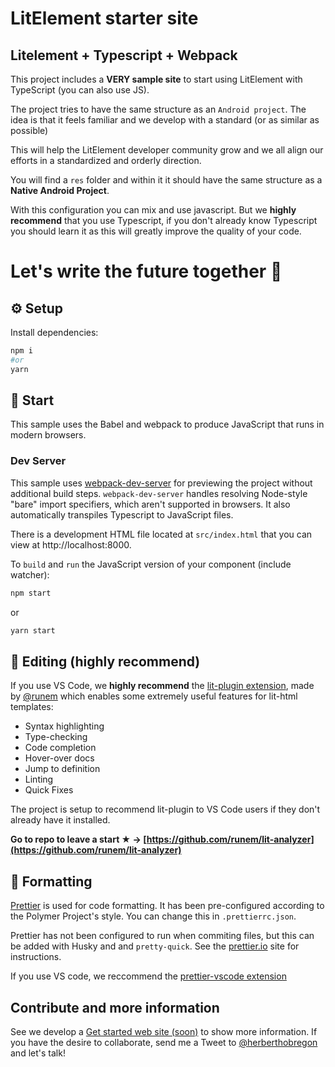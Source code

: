 # LitElement starter site
## Litelement + Typescript + Webpack 
This project includes a **VERY sample site** to start using LitElement with TypeScript (you can also use JS).

The project tries to have the same structure as an `Android project`. The idea is that it feels familiar and we develop with a standard (or as similar as possible)

This will help the LitElement developer community grow and we all align our efforts in a standardized and orderly direction. 

You will find a `res` folder and within it it should have the same structure as a **Native Android Project**.

With this configuration you can mix and use javascript. But we **highly recommend** that you use Typescript, if you don't already know Typescript you should learn it as this will greatly improve the quality of your code.

# Let's write the future together 🚀
## ⚙ Setup

Install dependencies:

```bash
npm i
#or
yarn
```

## 🚀 Start

This sample uses the Babel and webpack to produce JavaScript that runs in modern browsers.

### Dev Server

This sample uses [webpack-dev-server](https://webpack.js.org/configuration/dev-server/) for previewing the project without additional build steps. `webpack-dev-server` handles resolving Node-style "bare" import specifiers, which aren't supported in browsers. It also automatically transpiles Typescript to JavaScript files.

There is a development HTML file located at `src/index.html` that you can view at http://localhost:8000.

To `build` and `run` the JavaScript version of your component (include watcher):

```bash
npm start
```
or
```bash
yarn start
```


## 📝 Editing (highly recommend)

If you use VS Code, we **highly recommend** the [lit-plugin extension](https://marketplace.visualstudio.com/items?itemName=runem.lit-plugin), made by [@runem](https://github.com/runem) which enables some extremely useful features for lit-html templates:
  - Syntax highlighting
  - Type-checking
  - Code completion
  - Hover-over docs
  - Jump to definition
  - Linting
  - Quick Fixes
  
  The project is setup to recommend lit-plugin to VS Code users if they don't already have it installed.

**Go to repo to leave a start ★ -> [https://github.com/runem/lit-analyzer](https://github.com/runem/lit-analyzer)**

## 📄 Formatting

[Prettier](https://prettier.io/) is used for code formatting. It has been pre-configured according to the Polymer Project's style. You can change this in `.prettierrc.json`.

Prettier has not been configured to run when commiting files, but this can be added with Husky and and `pretty-quick`. See the [prettier.io](https://prettier.io/) site for instructions.

If you use VS code, we reccommend the [prettier-vscode extension](https://marketplace.visualstudio.com/items?itemName=esbenp.prettier-vscode)

## Contribute and more information

See we develop a [Get started web site (soon)](#) to show more information.
If you have the desire to collaborate, send me a Tweet to [@herberthobregon](https://twitter.com/herberthobregon) and let's talk!